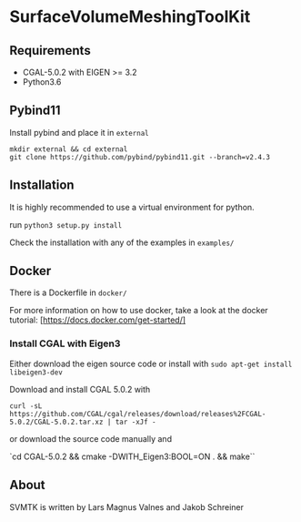 # SurfaceVolumeMeshingToolKit

## Requirements

 - CGAL-5.0.2 with EIGEN >= 3.2
 - Python3.6

## Pybind11

Install pybind and place it in `external`

```
mkdir external && cd external
git clone https://github.com/pybind/pybind11.git --branch=v2.4.3
```

## Installation

It is highly recommended to use a virtual environment for python.

run `python3 setup.py install`

Check the installation with any of the examples in `examples/`

## Docker

There is a Dockerfile in `docker/`

For more information on how to use docker, take a look at the docker tutorial:
[https://docs.docker.com/get-started/]

### Install CGAL with Eigen3

Either download the eigen source code or install with `sudo apt-get install libeigen3-dev`

Download and install CGAL 5.0.2 with

`curl -sL https://github.com/CGAL/cgal/releases/download/releases%2FCGAL-5.0.2/CGAL-5.0.2.tar.xz | tar -xJf -`

or download the source code manually and

`cd CGAL-5.0.2 && cmake -DWITH_Eigen3:BOOL=ON . && make``


## About

SVMTK is written by Lars Magnus Valnes and Jakob Schreiner
